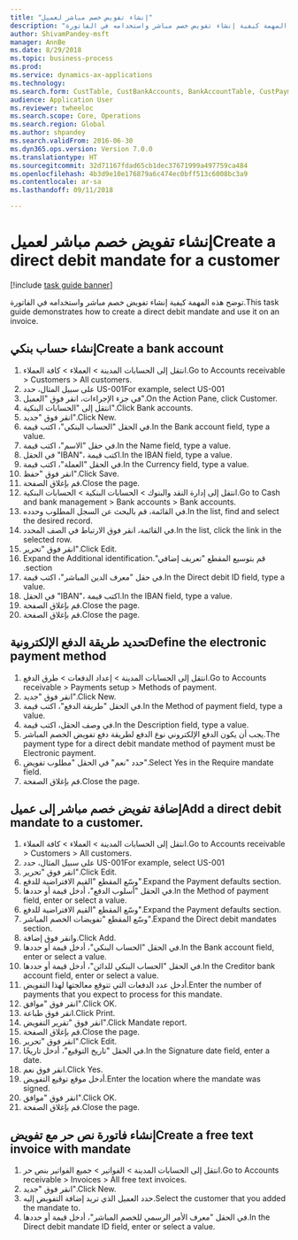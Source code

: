```yaml
--- 
title: "إنشاء تفويض خصم مباشر لعميل"
description: "توضح هذه المهمة كيفية إنشاء تفويض خصم مباشر واستخدامه في الفاتورة."
author: ShivamPandey-msft
manager: AnnBe
ms.date: 8/29/2018
ms.topic: business-process
ms.prod: 
ms.service: dynamics-ax-applications
ms.technology: 
ms.search.form: CustTable, CustBankAccounts, BankAccountTable, CustPaymMode, CustDirectDebitMandate, BankAccountTableLookUp, SrsReportViewerForm,  LogisticsAddressCityLookup, CustFreeInvoice, CustTableLookup
audience: Application User
ms.reviewer: twheeloc
ms.search.scope: Core, Operations
ms.search.region: Global
ms.author: shpandey
ms.search.validFrom: 2016-06-30
ms.dyn365.ops.version: Version 7.0.0
ms.translationtype: HT
ms.sourcegitcommit: 32d71167fdad65cb1dec37671999a497759ca484
ms.openlocfilehash: 4b3d9e10e176879a6c474ec0bff513c6008bc3a9
ms.contentlocale: ar-sa
ms.lasthandoff: 09/11/2018

---
```

# <a name="create-a-direct-debit-mandate-for-a-customer"></a><span data-ttu-id="b8fb7-103">إنشاء تفويض خصم مباشر لعميل</span><span class="sxs-lookup"><span data-stu-id="b8fb7-103">Create a direct debit mandate for a customer</span></span>

[!include [task guide banner](../../includes/task-guide-banner.md)]

<span data-ttu-id="b8fb7-104">توضح هذه المهمة كيفية إنشاء تفويض خصم مباشر واستخدامه في الفاتورة.</span><span class="sxs-lookup"><span data-stu-id="b8fb7-104">This task guide demonstrates how to create a direct debit mandate and use it on an invoice.</span></span>


## <a name="create-a-bank-account"></a><span data-ttu-id="b8fb7-105">إنشاء حساب بنكي</span><span class="sxs-lookup"><span data-stu-id="b8fb7-105">Create a bank account</span></span>
1. <span data-ttu-id="b8fb7-106">انتقل إلى الحسابات المدينة > العملاء > كافة العملاء‬.</span><span class="sxs-lookup"><span data-stu-id="b8fb7-106">Go to Accounts receivable > Customers > All customers.</span></span>
2. <span data-ttu-id="b8fb7-107">على سبيل المثال، حدد US-001</span><span class="sxs-lookup"><span data-stu-id="b8fb7-107">For example, select US-001</span></span>
3. <span data-ttu-id="b8fb7-108">في جزء الإجراءات، انقر فوق "العميل".</span><span class="sxs-lookup"><span data-stu-id="b8fb7-108">On the Action Pane, click Customer.</span></span>
4. <span data-ttu-id="b8fb7-109">انتقل إلى "الحسابات البنكية".</span><span class="sxs-lookup"><span data-stu-id="b8fb7-109">Click Bank accounts.</span></span>
5. <span data-ttu-id="b8fb7-110">انقر فوق "جديد".</span><span class="sxs-lookup"><span data-stu-id="b8fb7-110">Click New.</span></span>
6. <span data-ttu-id="b8fb7-111">في الحقل "الحساب البنكي"، اكتب قيمة.</span><span class="sxs-lookup"><span data-stu-id="b8fb7-111">In the Bank account field, type a value.</span></span>
7. <span data-ttu-id="b8fb7-112">في حقل "الاسم"، اكتب قيمة.</span><span class="sxs-lookup"><span data-stu-id="b8fb7-112">In the Name field, type a value.</span></span>
8. <span data-ttu-id="b8fb7-113">في الحقل "IBAN‬"، اكتب قيمة.</span><span class="sxs-lookup"><span data-stu-id="b8fb7-113">In the IBAN field, type a value.</span></span>
9. <span data-ttu-id="b8fb7-114">في الحقل "العملة"، اكتب قيمة.</span><span class="sxs-lookup"><span data-stu-id="b8fb7-114">In the Currency field, type a value.</span></span>
10. <span data-ttu-id="b8fb7-115">انقر فوق "حفظ".</span><span class="sxs-lookup"><span data-stu-id="b8fb7-115">Click Save.</span></span>
11. <span data-ttu-id="b8fb7-116">قم بإغلاق الصفحة.</span><span class="sxs-lookup"><span data-stu-id="b8fb7-116">Close the page.</span></span>
12. <span data-ttu-id="b8fb7-117">انتقل إلى إدارة النقد والبنوك > الحسابات البنكية > الحسابات البنكية.</span><span class="sxs-lookup"><span data-stu-id="b8fb7-117">Go to Cash and bank management > Bank accounts > Bank accounts.</span></span>
13. <span data-ttu-id="b8fb7-118">في القائمة، قم بالبحث عن السجل المطلوب وحدده.</span><span class="sxs-lookup"><span data-stu-id="b8fb7-118">In the list, find and select the desired record.</span></span>
14. <span data-ttu-id="b8fb7-119">في القائمة، انقر فوق الارتباط في الصف المحدد.</span><span class="sxs-lookup"><span data-stu-id="b8fb7-119">In the list, click the link in the selected row.</span></span>
15. <span data-ttu-id="b8fb7-120">انقر فوق "تحرير".</span><span class="sxs-lookup"><span data-stu-id="b8fb7-120">Click Edit.</span></span>
16. <span data-ttu-id="b8fb7-121">‏‫قم بتوسيع المقطع "تعريف إضافي".</span><span class="sxs-lookup"><span data-stu-id="b8fb7-121">Expand the Additional identification section.</span></span>
17. <span data-ttu-id="b8fb7-122">في حقل "‏‫معرف الدين المباشر‬"، اكتب قيمة.</span><span class="sxs-lookup"><span data-stu-id="b8fb7-122">In the Direct debit ID field, type a value.</span></span>
18. <span data-ttu-id="b8fb7-123">في الحقل "IBAN‬"، اكتب قيمة.</span><span class="sxs-lookup"><span data-stu-id="b8fb7-123">In the IBAN field, type a value.</span></span>
19. <span data-ttu-id="b8fb7-124">قم بإغلاق الصفحة.</span><span class="sxs-lookup"><span data-stu-id="b8fb7-124">Close the page.</span></span>
20. <span data-ttu-id="b8fb7-125">قم بإغلاق الصفحة.</span><span class="sxs-lookup"><span data-stu-id="b8fb7-125">Close the page.</span></span>

## <a name="define-the-electronic-payment-method"></a><span data-ttu-id="b8fb7-126">تحديد طريقة الدفع الإلكترونية</span><span class="sxs-lookup"><span data-stu-id="b8fb7-126">Define the electronic payment method</span></span>
1. <span data-ttu-id="b8fb7-127">انتقل إلى الحسابات المدينة > إعداد الدفعات > طرق الدفع.</span><span class="sxs-lookup"><span data-stu-id="b8fb7-127">Go to Accounts receivable > Payments setup > Methods of payment.</span></span>
2. <span data-ttu-id="b8fb7-128">انقر فوق "جديد".</span><span class="sxs-lookup"><span data-stu-id="b8fb7-128">Click New.</span></span>
3. <span data-ttu-id="b8fb7-129">في الحقل "طريقة الدفع"، اكتب قيمة.</span><span class="sxs-lookup"><span data-stu-id="b8fb7-129">In the Method of payment field, type a value.</span></span>
4. <span data-ttu-id="b8fb7-130">في وصف الحقل، اكتب قيمة.</span><span class="sxs-lookup"><span data-stu-id="b8fb7-130">In the Description field, type a value.</span></span>
5. <span data-ttu-id="b8fb7-131">يجب أن يكون الدفع الإلكتروني نوع الدفع لطريقة دفع تفويض الخصم المباشر.</span><span class="sxs-lookup"><span data-stu-id="b8fb7-131">The payment type for a direct debit mandate method of payment must be Electronic payment.</span></span>
6. <span data-ttu-id="b8fb7-132">حدد "نعم" في الحقل "مطلوب تفويض‬".</span><span class="sxs-lookup"><span data-stu-id="b8fb7-132">Select Yes in the Require mandate field.</span></span>
7. <span data-ttu-id="b8fb7-133">قم بإغلاق الصفحة.</span><span class="sxs-lookup"><span data-stu-id="b8fb7-133">Close the page.</span></span>

## <a name="add-a-direct-debit-mandate-to-a-customer"></a><span data-ttu-id="b8fb7-134">إضافة تفويض خصم مباشر إلى عميل</span><span class="sxs-lookup"><span data-stu-id="b8fb7-134">Add a direct debit mandate to a customer.</span></span>
1. <span data-ttu-id="b8fb7-135">انتقل إلى الحسابات المدينة > العملاء > كافة العملاء‬.</span><span class="sxs-lookup"><span data-stu-id="b8fb7-135">Go to Accounts receivable > Customers > All customers.</span></span>
2. <span data-ttu-id="b8fb7-136">على سبيل المثال، حدد US-001</span><span class="sxs-lookup"><span data-stu-id="b8fb7-136">For example, select US-001</span></span>
3. <span data-ttu-id="b8fb7-137">انقر فوق "تحرير".</span><span class="sxs-lookup"><span data-stu-id="b8fb7-137">Click Edit.</span></span>
4. <span data-ttu-id="b8fb7-138">وسّع المقطع "القيم الافتراضية للدفع‬".</span><span class="sxs-lookup"><span data-stu-id="b8fb7-138">Expand the Payment defaults section.</span></span>
5. <span data-ttu-id="b8fb7-139">في الحقل "أسلوب الدفع"، أدخل قيمة أو حددها.</span><span class="sxs-lookup"><span data-stu-id="b8fb7-139">In the Method of payment field, enter or select a value.</span></span>
6. <span data-ttu-id="b8fb7-140">وسّع المقطع "القيم الافتراضية للدفع‬".</span><span class="sxs-lookup"><span data-stu-id="b8fb7-140">Expand the Payment defaults section.</span></span>
7. <span data-ttu-id="b8fb7-141">وسّع المقطع "تفويضات الخصم المباشر‬".</span><span class="sxs-lookup"><span data-stu-id="b8fb7-141">Expand the Direct debit mandates section.</span></span>
8. <span data-ttu-id="b8fb7-142">وانقر فوق إضافة.</span><span class="sxs-lookup"><span data-stu-id="b8fb7-142">Click Add.</span></span>
9. <span data-ttu-id="b8fb7-143">في الحقل "الحساب البنكي‬‬"، أدخل قيمة أو حددها.</span><span class="sxs-lookup"><span data-stu-id="b8fb7-143">In the Bank account field, enter or select a value.</span></span>
10. <span data-ttu-id="b8fb7-144">في الحقل "‏‫الحساب البنكي للدائن‬‬‬‬"، أدخل قيمة أو حددها.</span><span class="sxs-lookup"><span data-stu-id="b8fb7-144">In the Creditor bank account field, enter or select a value.</span></span>
11. <span data-ttu-id="b8fb7-145">أدخل عدد الدفعات التي تتوقع معالجتها لهذا التفويض.</span><span class="sxs-lookup"><span data-stu-id="b8fb7-145">Enter the number of payments that you expect to process for this mandate.</span></span>
12. <span data-ttu-id="b8fb7-146">انقر فوق "موافق".</span><span class="sxs-lookup"><span data-stu-id="b8fb7-146">Click OK.</span></span>
13. <span data-ttu-id="b8fb7-147">انقر فوق طباعة.</span><span class="sxs-lookup"><span data-stu-id="b8fb7-147">Click Print.</span></span>
14. <span data-ttu-id="b8fb7-148">انقر فوق "تقرير التفويض".</span><span class="sxs-lookup"><span data-stu-id="b8fb7-148">Click Mandate report.</span></span>
15. <span data-ttu-id="b8fb7-149">قم بإغلاق الصفحة.</span><span class="sxs-lookup"><span data-stu-id="b8fb7-149">Close the page.</span></span>
16. <span data-ttu-id="b8fb7-150">انقر فوق "تحرير".</span><span class="sxs-lookup"><span data-stu-id="b8fb7-150">Click Edit.</span></span>
17. <span data-ttu-id="b8fb7-151">في الحقل "تاريخ التوقيع"، أدخل تاريخًا.</span><span class="sxs-lookup"><span data-stu-id="b8fb7-151">In the Signature date field, enter a date.</span></span>
18. <span data-ttu-id="b8fb7-152">انقر فوق نعم.</span><span class="sxs-lookup"><span data-stu-id="b8fb7-152">Click Yes.</span></span>
19. <span data-ttu-id="b8fb7-153">أدخل موقع توقيع التفويض.</span><span class="sxs-lookup"><span data-stu-id="b8fb7-153">Enter the location where the mandate was signed.</span></span>
20. <span data-ttu-id="b8fb7-154">انقر فوق "موافق".</span><span class="sxs-lookup"><span data-stu-id="b8fb7-154">Click OK.</span></span>
21. <span data-ttu-id="b8fb7-155">قم بإغلاق الصفحة.</span><span class="sxs-lookup"><span data-stu-id="b8fb7-155">Close the page.</span></span>

## <a name="create-a-free-text-invoice-with-mandate"></a><span data-ttu-id="b8fb7-156">إنشاء فاتورة نص حر مع تفويض</span><span class="sxs-lookup"><span data-stu-id="b8fb7-156">Create a free text invoice with mandate</span></span>
1. <span data-ttu-id="b8fb7-157">انتقل إلى الحسابات المدينة > الفواتير > جميع الفواتير بنص حر‬.</span><span class="sxs-lookup"><span data-stu-id="b8fb7-157">Go to Accounts receivable > Invoices > All free text invoices.</span></span>
2. <span data-ttu-id="b8fb7-158">انقر فوق "جديد".</span><span class="sxs-lookup"><span data-stu-id="b8fb7-158">Click New.</span></span>
3. <span data-ttu-id="b8fb7-159">حدد العميل الذي تريد إضافة التفويض إليه.</span><span class="sxs-lookup"><span data-stu-id="b8fb7-159">Select the customer that you added the mandate to.</span></span>
4. <span data-ttu-id="b8fb7-160">في الحقل "معرف الأمر الرسمي للخصم المباشر"، أدخل قيمة أو حددها.</span><span class="sxs-lookup"><span data-stu-id="b8fb7-160">In the Direct debit mandate ID field, enter or select a value.</span></span>


